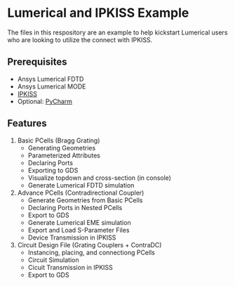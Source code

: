 # Lumerical and IPKISS Example
The files in this respository are an example to help kickstart Lumerical users who are looking to utilize the connect with IPKISS. 

## Prerequisites
- Ansys Lumerical FDTD
- Ansys Lumerical MODE
- [IPKISS](https://academy.lucedaphotonics.com/training/getting_started/0_installation/install_windows#install-windows)
- Optional: [PyCharm](https://academy.lucedaphotonics.com/tutorials/environment_setup/download_install_ide)

## Features
1. Basic PCells (Bragg Grating)
   - Generating Geometries
   - Parameterized Attributes
   - Declaring Ports
   - Exporting to GDS
   - Visualize topdown and cross-section (in console)
   - Generate Lumerical FDTD simulation
2. Advance PCells (Contradirectional Coupler)
   - Generate Geometries from Basic PCells
   - Declaring Ports in Nested PCells
   - Export to GDS
   - Generate Lumerical EME simulation
   - Export and Load S-Parameter Files
   - Device Transmission in IPKISS
3. Circuit Design File (Grating Couplers + ContraDC)
   - Instancing, placing, and connectiong PCells
   - Circuit Simulation
   - Cicuit Transmission in IPKISS
   - Export to GDS
